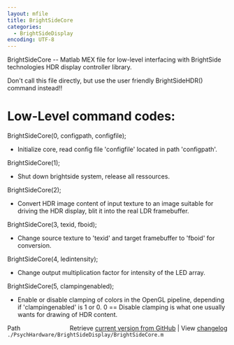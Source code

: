 ```yaml
---
layout: mfile
title: BrightSideCore
categories:
  - BrightSideDisplay
encoding: UTF-8
---
```


BrightSideCore -- Matlab MEX file for low-level interfacing with
BrightSide technologies HDR display controller library.

Don't call this file directly, but use the user friendly BrightSideHDR\(\)
command instead\!\!

# Low-Level command codes:

BrightSideCore\(0, configpath, configfile\);
- Initialize core, read config file 'configfile' located in path
'configpath'.

BrightSideCore\(1\);
- Shut down brightside system, release all ressources.

BrightSideCore\(2\);
- Convert HDR image content of input texture to an image suitable for
driving the HDR display, blit it into the real LDR framebuffer.

BrightSideCore\(3, texid, fboid\);
- Change source texture to 'texid' and target framebuffer to 'fboid' for conversion.

BrightSideCore\(4, ledintensity\);
- Change output multiplication factor for intensity of the LED array.

BrightSideCore\(5, clampingenabled\);
- Enable or disable clamping of colors in the OpenGL pipeline, depending
if 'clampingenabled' is 1 or 0. 0 == Disable clamping is what one usually
wants for drawing of HDR content.


<div class="code_header" style="text-align:right;">
  <span style="float:left;">Path&nbsp;&nbsp;</span> <span class="counter">Retrieve <a href=
  "https://raw.github.com/Psychtoolbox-3/Psychtoolbox-3/beta/./PsychHardware/BrightSideDisplay/BrightSideCore.m">current version from GitHub</a> | View <a href=
  "https://github.com/Psychtoolbox-3/Psychtoolbox-3/commits/beta/./PsychHardware/BrightSideDisplay/BrightSideCore.m">changelog</a></span>
</div>
<div class="code">
  <code>./PsychHardware/BrightSideDisplay/BrightSideCore.m</code>
</div>
